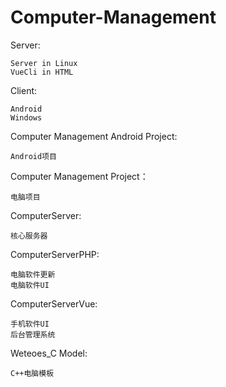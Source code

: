 # Computer-Management
Server:

    Server in Linux
    VueCli in HTML 


Client:

    Android
    Windows


Computer Management Android Project:

    Android项目


Computer Management Project：

    电脑项目


ComputerServer:

    核心服务器


ComputerServerPHP:

    电脑软件更新
    电脑软件UI


ComputerServerVue:

    手机软件UI
    后台管理系统


Weteoes_C Model:

    C++电脑模板

